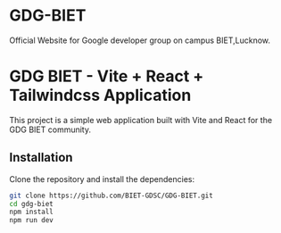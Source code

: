 # GDG-BIET

Official Website for Google developer group on campus BIET,Lucknow.

# GDG BIET - Vite + React + Tailwindcss Application

This project is a simple web application built with Vite and React for the GDG BIET community.

## Installation

Clone the repository and install the dependencies:

```bash
git clone https://github.com/BIET-GDSC/GDG-BIET.git
cd gdg-biet
npm install
npm run dev
